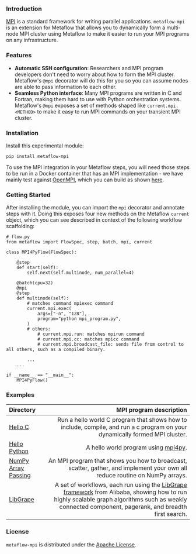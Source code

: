 ### Introduction
[MPI](https://en.wikipedia.org/wiki/Message_Passing_Interface) is a standard framework for writing parallel applications. `metaflow-mpi` is an extension for Metaflow that allows you to dynamically form a multi-node MPI cluster using Metaflow to make it easier to run your MPI programs on any infrastructure.

### Features
- **Automatic SSH configuration**: Researchers and MPI program developers don't need to worry about how to form the MPI cluster. Metaflow's `@mpi` decorator will do this for you so you can assume nodes are able to pass information to each other.
- **Seamless Python interface**: Many MPI programs are written in C and Fortran, making them hard to use with Python orchestration systems. Metaflow's `@mpi` exposes a set of methods shaped like `current.mpi.<METHOD>` to make it easy to run MPI commands on your transient MPI cluster.

### Installation
Install this experimental module:
```
pip install metaflow-mpi
```

To use the MPI integration in your Metaflow steps, you will need those steps to be run in a Docker container that has an MPI implementation - we have mainly test against [OpenMPI](https://www.open-mpi.org/), which you can build as shown [here](./examples/Dockerfile).

### Getting Started
After installing the module, you can import the `mpi` decorator and annotate steps with it.
Doing this exposes four new methods on the Metaflow `current` object, which you can see described in context of the following workflow scaffolding:
```
# flow.py
from metaflow import FlowSpec, step, batch, mpi, current

class MPI4PyFlow(FlowSpec):

    @step
    def start(self):
        self.next(self.multinode, num_parallel=4)

    @batch(cpu=32)
    @mpi
    @step
    def multinode(self):
        # matches command mpiexec command
        current.mpi.exec(
            args=["-n", "128"],
            program="python mpi_program.py",
        )
        # others: 
            # current.mpi.run: matches mpirun command
            # current.mpi.cc: matches mpicc command
            # current.mpi.broadcast_file: sends file from control to all others, such as a compiled binary.
        
        ...
    ...

if __name__ == "__main__":
    MPI4PyFlow()
```

### Examples

| Directory | MPI program description |
| :--- | ---: |
| [Hello C](examples/c-hello/flow.py) | Run a hello world C program that shows how to include, compile, and run a c program on your dynamically formed MPI cluster. |  
| [Hello Python](examples/python-hello/flow.py) | A hello world program using [mpi4py](https://mpi4py.readthedocs.io/en/stable/). |  
| [NumPy Array Passing](examples/numpy/flow.py) | An MPI program that shows you how to broadcast, scatter, gather, and implement your own all reduce routine on NumPy arrays. |  
| [LibGrape](examples/libgrape) | A set of workflows, each run using the [LibGrape framework](https://github.com/alibaba/libgrape-lite) from Alibaba, showing how to run highly scalable graph algorithms such as weakly connected component, pagerank, and breadth first search.|


### License
`metaflow-mpi` is distributed under the <u>Apache License</u>.
